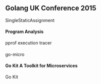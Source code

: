 Golang UK Conference 2015
-

SingleStaticAssignment

#### Program Analysis

pprof
execution tracer

####

go-micro

#### Go Kit A Toolkit for Microservices

Go Kit
